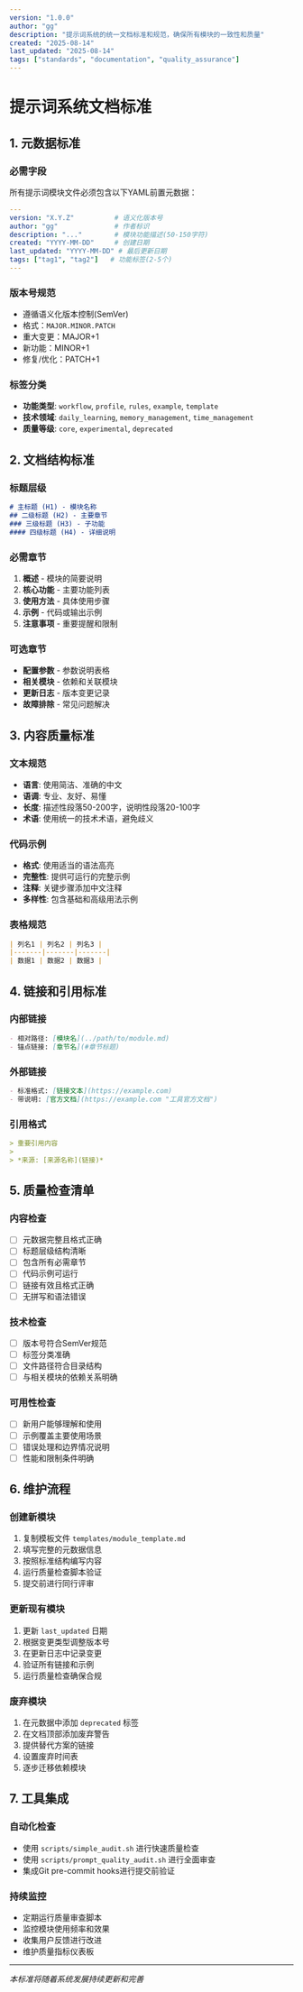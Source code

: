 ```yaml
---
version: "1.0.0"
author: "gg"
description: "提示词系统的统一文档标准和规范，确保所有模块的一致性和质量"
created: "2025-08-14"
last_updated: "2025-08-14"
tags: ["standards", "documentation", "quality_assurance"]
---
```


# 提示词系统文档标准

## 1. 元数据标准

### 必需字段
所有提示词模块文件必须包含以下YAML前置元数据：

```yaml
---
version: "X.Y.Z"          # 语义化版本号
author: "gg"              # 作者标识
description: "..."        # 模块功能描述(50-150字符)
created: "YYYY-MM-DD"     # 创建日期
last_updated: "YYYY-MM-DD" # 最后更新日期
tags: ["tag1", "tag2"]   # 功能标签(2-5个)
---
```

### 版本号规范
- 遵循语义化版本控制(SemVer)
- 格式：`MAJOR.MINOR.PATCH`
- 重大变更：MAJOR+1
- 新功能：MINOR+1
- 修复/优化：PATCH+1

### 标签分类
- **功能类型**: `workflow`, `profile`, `rules`, `example`, `template`
- **技术领域**: `daily_learning`, `memory_management`, `time_management`
- **质量等级**: `core`, `experimental`, `deprecated`

## 2. 文档结构标准

### 标题层级
```markdown
# 主标题 (H1) - 模块名称
## 二级标题 (H2) - 主要章节
### 三级标题 (H3) - 子功能
#### 四级标题 (H4) - 详细说明
```

### 必需章节
1. **概述** - 模块的简要说明
2. **核心功能** - 主要功能列表
3. **使用方法** - 具体使用步骤
4. **示例** - 代码或输出示例
5. **注意事项** - 重要提醒和限制

### 可选章节
- **配置参数** - 参数说明表格
- **相关模块** - 依赖和关联模块
- **更新日志** - 版本变更记录
- **故障排除** - 常见问题解决

## 3. 内容质量标准

### 文本规范
- **语言**: 使用简洁、准确的中文
- **语调**: 专业、友好、易懂
- **长度**: 描述性段落50-200字，说明性段落20-100字
- **术语**: 使用统一的技术术语，避免歧义

### 代码示例
- **格式**: 使用适当的语法高亮
- **完整性**: 提供可运行的完整示例
- **注释**: 关键步骤添加中文注释
- **多样性**: 包含基础和高级用法示例

### 表格规范
```markdown
| 列名1 | 列名2 | 列名3 |
|-------|-------|-------|
| 数据1 | 数据2 | 数据3 |
```

## 4. 链接和引用标准

### 内部链接
```markdown
- 相对路径: [模块名](../path/to/module.md)
- 锚点链接: [章节名](#章节标题)
```

### 外部链接
```markdown
- 标准格式: [链接文本](https://example.com)
- 带说明: [官方文档](https://example.com "工具官方文档")
```

### 引用格式
```markdown
> 重要引用内容
> 
> *来源: [来源名称](链接)*
```

## 5. 质量检查清单

### 内容检查
- [ ] 元数据完整且格式正确
- [ ] 标题层级结构清晰
- [ ] 包含所有必需章节
- [ ] 代码示例可运行
- [ ] 链接有效且格式正确
- [ ] 无拼写和语法错误

### 技术检查
- [ ] 版本号符合SemVer规范
- [ ] 标签分类准确
- [ ] 文件路径符合目录结构
- [ ] 与相关模块的依赖关系明确

### 可用性检查
- [ ] 新用户能够理解和使用
- [ ] 示例覆盖主要使用场景
- [ ] 错误处理和边界情况说明
- [ ] 性能和限制条件明确

## 6. 维护流程

### 创建新模块
1. 复制模板文件 `templates/module_template.md`
2. 填写完整的元数据信息
3. 按照标准结构编写内容
4. 运行质量检查脚本验证
5. 提交前进行同行评审

### 更新现有模块
1. 更新 `last_updated` 日期
2. 根据变更类型调整版本号
3. 在更新日志中记录变更
4. 验证所有链接和示例
5. 运行质量检查确保合规

### 废弃模块
1. 在元数据中添加 `deprecated` 标签
2. 在文档顶部添加废弃警告
3. 提供替代方案的链接
4. 设置废弃时间表
5. 逐步迁移依赖模块

## 7. 工具集成

### 自动化检查
- 使用 `scripts/simple_audit.sh` 进行快速质量检查
- 使用 `scripts/prompt_quality_audit.sh` 进行全面审查
- 集成Git pre-commit hooks进行提交前验证

### 持续监控
- 定期运行质量审查脚本
- 监控模块使用频率和效果
- 收集用户反馈进行改进
- 维护质量指标仪表板

---

*本标准将随着系统发展持续更新和完善*
